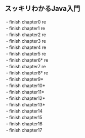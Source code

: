 ## スッキリわかるJava入門
・finish chapter0 re   
・finish chapter1 re   
・finish chapter2 re   
・finish chapter3 re   
・finish chapter4 re   
・finish chapter5 re   
・finish chapter6* re     
・finish chapter7 re    
・finish chapter8* re  
・finish chapter9*  
・finish chapter10*  
・finish chapter11*  
・finish chapter12*  
・finish chapter13*  
・finish chapter14  
・finish chapter15  
・finish chapter16  
・finish chapter17  
